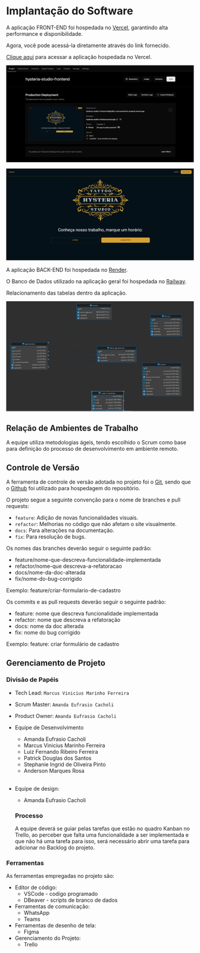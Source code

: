 # Implantação do Software

A aplicação FRONT-END foi hospedada no [Vercel](https://vercel.com/), garantindo alta performance e disponibilidade. 

Agora, você pode acessá-la diretamente através do link fornecido.

[Clique aqui](https://hysteria-studio-frontend.vercel.app/) para acessar a aplicação hospedada no Vercel.

![Vercel Deploy Application](/documentos/img/vercel_aplication_deploy.jpeg)

![Deploy Application](/documentos/img/application_deploy.jpeg)


A aplicação BACK-END foi hospedada no [Render](https://dashboard.render.com/).

O Banco de Dados utilizado na aplicação geral foi hospedada no [Railway](railway.app/).

Relacionamento das tabelas dentro da aplicação.

![Relacionamento das tabelas na aplicação](/documentos/img/relacionamento%20das%20tabelas.jpeg)

## Relação de Ambientes de Trabalho

A equipe utiliza metodologias ágeis, tendo escolhido o Scrum como base para definição do processo de desenvolvimento em ambiente remoto.

## Controle de Versão

A ferramenta de controle de versão adotada no projeto foi o
[Git](https://git-scm.com/), sendo que o [Github](https://github.com)
foi utilizado para hospedagem do repositório.

O projeto segue a seguinte convenção para o nome de branches e pull requests:

- `feature`: Adição de novas funcionalidades visuais.
- `refactor`: Melhorias no código que não afetam o site visualmente.
- `docs`: Para alterações na documentação.
- `fix`: Para resolução de bugs.

Os nomes das branches deverão seguir o seguinte padrão:

- feature/nome-que-descreva-funcionalidade-implementada
- refactor/nome-que descreva-a-refatoracao
- docs/nome-da-doc-alterada
- fix/nome-do-bug-corrigido

Exemplo: feature/criar-formulario-de-cadastro

Os commits e as pull requests deverão seguir o seguinte padrão:

- feature: nome que descreva funcionalidade implementada
- refactor: nome que descreva a refatoração
- docs: nome da doc alterada
- fix: nome do bug corrigido

Exemplo: feature: criar formulário de cadastro

## Gerenciamento de Projeto

### Divisão de Papéis

- Tech Lead: `Marcus Vinicius Marinho Ferreira`
- Scrum Master: `Amanda Eufrasio Cacholi`
- Product Owner: `Amanda Eufrasio Cacholi`
- Equipe de Desenvolvimento

  - Amanda Eufrasio Cacholi
  - Marcus Vinicius Marinho Ferreira
  - Luiz Fernando Ribeiro Ferreira
  - Patrick Douglas dos Santos
  - Stephanie Ingrid de Oliveira Pinto
  - Anderson Marques Rosa

  <br/>

- Equipe de design:

  - Amanda Eufrasio Cacholi

  ### Processo

  A equipe deverá se guiar pelas tarefas que estão no quadro Kanban no Trello, ao perceber que falta uma funcionalidade a ser implementada e que não há uma tarefa para isso, será necessário abrir uma tarefa para adicionar no Backlog do projeto.

### Ferramentas

As ferramentas empregadas no projeto são:

- Editor de código:
  - VSCode - codigo programado
  - DBeaver - scripts de branco de dados
- Ferramentas de comunicação:
  - WhatsApp
  - Teams
- Ferramentas de desenho de tela:
  - Figma
- Gerenciamento do Projeto:
  - Trello
